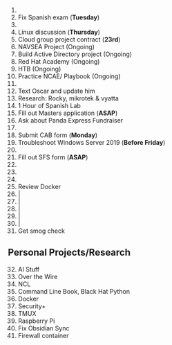 1. 
2. Fix Spanish exam (**Tuesday**)
3. 
4. Linux discussion (**Thursday**)
5. Cloud group project contract (**23rd**)
6. NAVSEA Project (Ongoing)
7.  Build Active Directory project (Ongoing)
8.  Red Hat Academy (Ongoing)
9.  HTB (Ongoing)
10. Practice NCAE/ Playbook (Ongoing)
11. 
12. Text Oscar and update him
13. Research: Rocky, mikrotek & vyatta
14. 1 Hour of Spanish Lab 
15. Fill out Masters application (**ASAP**)
16. Ask about Panda Express Fundraiser 
17. 
18. Submit CAB form (**Monday**)
19. Troubleshoot Windows Server 2019 (**Before Friday**)
20. 
21. Fill out SFS form (**ASAP**)
22. 
23. 
24. 
25. Review Docker
26. |
27. |
28. |
29. |
30. |
31.  Get smog check

## Personal Projects/Research
32.  AI Stuff
33. Over the Wire
34. NCL
35. Command Line Book, Black Hat Python
36. Docker
37. Security+ 
38. TMUX
39. Raspberry Pi
40. Fix Obsidian Sync
41. Firewall container
